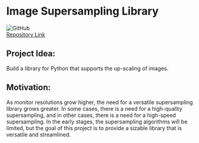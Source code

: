 # Image Supersampling Library
![GitHub](https://img.shields.io/github/license/shengtanmao/supersampling-library)\
[Repository Link](https://github.com/shengtanmao/supersampling-library.git) 

## Project Idea: 
Build a library for Python that supports the up-scaling of images.

## Motivation:
As monitor resolutions grow higher, the need for a versatile supersampling library grows greater.
In some cases, there is a need for a high-quality supersampling, and in other cases, there is a need for a high-speed supersampling.
In the early stages, the supersampling algorithms will be limited, but the goal of this project is to provide a sizable library that is versatile and streamlined.
